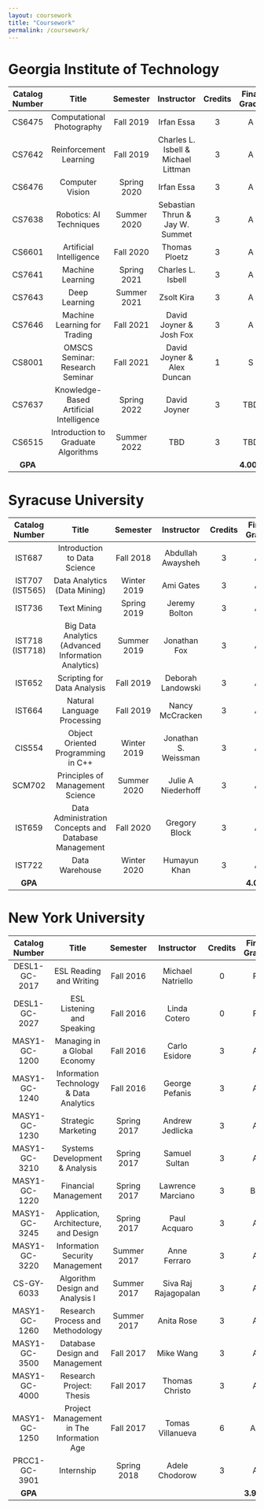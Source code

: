 ```yaml
---
layout: coursework
title: "Coursework"
permalink: /coursework/
---
```


# Georgia Institute of Technology

| Catalog Number | Title | Semester | Instructor | Credits | Final Grade |
|:-:|:-:|:-:|:-:|:-:|:-:|
|CS6475|Computational Photography|Fall 2019|Irfan Essa|3|A|
|CS7642|Reinforcement Learning|Fall 2019|Charles L. Isbell & Michael Littman|3|A|
|CS6476|Computer Vision|Spring 2020|Irfan Essa|3|A|
|CS7638|Robotics: AI Techniques|Summer 2020|Sebastian Thrun & Jay W. Summet|3|A|
|CS6601|Artificial Intelligence|Fall 2020|Thomas Ploetz|3|A|
|CS7641|Machine Learning|Spring 2021|Charles L. Isbell|3|A|
|CS7643|Deep Learning|Summer 2021|Zsolt Kira|3|A|
|CS7646|Machine Learning for Trading|Fall 2021|David Joyner & Josh Fox|3|A|
|CS8001|OMSCS Seminar: Research Seminar|Fall 2021|David Joyner & Alex Duncan|1|S|
|CS7637|Knowledge-Based Artificial Intelligence|Spring 2022|David Joyner|3|TBD|
|CS6515|Introduction to Graduate Algorithms|Summer 2022|TBD|3|TBD|
|**GPA**|||||**4.000**|

# Syracuse University

| Catalog Number | Title | Semester | Instructor | Credits | Final Grade |
|:-:|:-:|:-:|:-:|:-:|:-:|
|IST687|Introduction to Data Science|Fall 2018|Abdullah Awaysheh|3|A|
|IST707 (IST565)|Data Analytics (Data Mining)|Winter 2019|Ami Gates|3|A|
|IST736|Text Mining|Spring 2019|Jeremy Bolton|3|A|
|IST718 (IST718)|Big Data Analytics (Advanced Information Analytics)|Summer 2019|Jonathan Fox|3|A|
|IST652|Scripting for Data Analysis|Fall 2019|Deborah Landowski|3|A|
|IST664|Natural Language Processing|Fall 2019|Nancy McCracken|3|A|
|CIS554|Object Oriented Programming in C++|Winter 2019|Jonathan S. Weissman|3|A|
|SCM702|Principles of Management Science|Summer 2020|Julie A Niederhoff|3|A|
|IST659|Data Administration Concepts and Database Management|Fall 2020|Gregory Block|3|A|
|IST722|Data Warehouse|Winter 2020|Humayun Khan|3|A|
|**GPA**|||||**4.000**|

# New York University

| Catalog Number | Title | Semester | Instructor | Credits | Final Grade |
|:-:|:-:|:-:|:-:|:-:|:-:|
|DESL1-GC-2017|ESL Reading and Writing|Fall 2016|Michael Natriello|0|P|
|DESL1-GC-2027|ESL Listening and Speaking|Fall 2016|Linda Cotero|0|P|
|MASY1-GC-1200|Managing in a Global Economy|Fall 2016|Carlo Esidore|3|A|
|MASY1-GC-1240|Information Technology & Data Analytics|Fall 2016|George Pefanis|3|A|
|MASY1-GC-1230|Strategic Marketing|Spring 2017|Andrew Jedlicka|3|A|
|MASY1-GC-3210|Systems Development & Analysis|Spring 2017|Samuel Sultan|3|A|
|MASY1-GC-1220|Financial Management|Spring 2017|Lawrence Marciano|3|B+|
|MASY1-GC-3245|Application, Architecture, and Design|Spring 2017|Paul Acquaro|3|A|
|MASY1-GC-3220|Information Security Management|Summer 2017|Anne Ferraro|3|A|
|CS-GY-6033|Algorithm Design and Analysis I|Summer 2017|Siva Raj Rajagopalan|3|A|
|MASY1-GC-1260|Research Process and Methodology|Summer 2017|Anita Rose|3|A|
|MASY1-GC-3500|Database Design and Management|Fall 2017|Mike Wang|3|A|
|MASY1-GC-4000|Research Project: Thesis|Fall 2017|Thomas Christo|3|A|
|MASY1-GC-1250|Project Management in The Information Age|Fall 2017|Tomas Villanueva|6|A-|
|PRCC1-GC-3901|Internship|Spring 2018|Adele Chodorow|3|A|
|**GPA**|||||**3.922**|